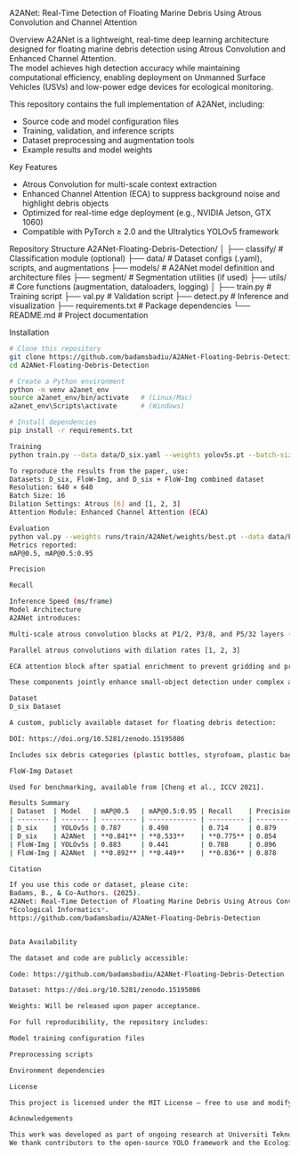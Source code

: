  A2ANet: Real-Time Detection of Floating Marine Debris Using Atrous Convolution and Channel Attention

 Overview
A2ANet is a lightweight, real-time deep learning architecture designed for floating marine debris detection using Atrous Convolution and Enhanced Channel Attention.  
The model achieves high detection accuracy while maintaining computational efficiency, enabling deployment on Unmanned Surface Vehicles (USVs) and low-power edge devices for ecological monitoring.

This repository contains the full implementation of A2ANet, including:
- Source code and model configuration files
- Training, validation, and inference scripts
- Dataset preprocessing and augmentation tools
- Example results and model weights



 Key Features
- Atrous Convolution for multi-scale context extraction  
- Enhanced Channel Attention (ECA) to suppress background noise and highlight debris objects  
- Optimized for real-time edge deployment (e.g., NVIDIA Jetson, GTX 1060)  
- Compatible with PyTorch ≥ 2.0 and the Ultralytics YOLOv5 framework


Repository Structure
A2ANet-Floating-Debris-Detection/
│
├── classify/ # Classification module (optional)
├── data/ # Dataset configs (.yaml), scripts, and augmentations
├── models/ # A2ANet model definition and architecture files
├── segment/ # Segmentation utilities (if used)
├── utils/ # Core functions (augmentation, dataloaders, logging)
│
├── train.py # Training script
├── val.py # Validation script
├── detect.py # Inference and visualization
├── requirements.txt # Package dependencies
└── README.md # Project documentation

 Installation
```bash
# Clone this repository
git clone https://github.com/badamsbadiu/A2ANet-Floating-Debris-Detection.git
cd A2ANet-Floating-Debris-Detection

# Create a Python environment
python -m venv a2anet_env
source a2anet_env/bin/activate   # (Linux/Mac)
a2anet_env\Scripts\activate      # (Windows)

# Install dependencies
pip install -r requirements.txt

Training
python train.py --data data/D_six.yaml --weights yolov5s.pt --batch-size 16 --epochs 500 --img 640

To reproduce the results from the paper, use:
Datasets: D_six, FloW-Img, and D_six + FloW-Img combined dataset
Resolution: 640 × 640
Batch Size: 16
Dilation Settings: Atrous [6] and [1, 2, 3]
Attention Module: Enhanced Channel Attention (ECA)

Evaluation
python val.py --weights runs/train/A2ANet/weights/best.pt --data data/FloW-Img.yaml --task test
Metrics reported:
mAP@0.5, mAP@0.5:0.95

Precision

Recall

Inference Speed (ms/frame)
Model Architecture
A2ANet introduces:

Multi-scale atrous convolution blocks at P1/2, P3/8, and P5/32 layers (dilation = 6)

Parallel atrous convolutions with dilation rates [1, 2, 3]

ECA attention block after spatial enrichment to prevent gridding and preserve fine features

These components jointly enhance small-object detection under complex aquatic lighting and background conditions.

Dataset
D_six Dataset

A custom, publicly available dataset for floating debris detection:

DOI: https://doi.org/10.5281/zenodo.15195086

Includes six debris categories (plastic bottles, styrofoam, plastic bag, plastic drink container, plastic take out, and can) collected from inland water surfaces under varying environmental conditions.

FloW-Img Dataset

Used for benchmarking, available from [Cheng et al., ICCV 2021].

Results Summary
| Dataset  | Model   | mAP@0.5   | mAP@0.5:0.95 | Recall    | Precision | Inference (ms) |
| -------- | ------- | --------- | ------------ | --------- | --------- | -------------- |
| D_six    | YOLOv5s | 0.787     | 0.498        | 0.714     | 0.879     | 36.0           |
| D_six    | A2ANet  | **0.841** | **0.533**    | **0.775** | 0.854     | 39.0           |
| FloW-Img | YOLOv5s | 0.883     | 0.441        | 0.788     | 0.896     | 7.9           |
| FloW-Img | A2ANet  | **0.892** | **0.449**    | **0.836** | 0.878     | 19.8           |

Citation

If you use this code or dataset, please cite:
Badams, B., & Co-Authors. (2025). 
A2ANet: Real-Time Detection of Floating Marine Debris Using Atrous Convolution and Channel Attention. 
*Ecological Informatics*. 
https://github.com/badamsbadiu/A2ANet-Floating-Debris-Detection


Data Availability

The dataset and code are publicly accessible:

Code: https://github.com/badamsbadiu/A2ANet-Floating-Debris-Detection

Dataset: https://doi.org/10.5281/zenodo.15195086

Weights: Will be released upon paper acceptance.

For full reproducibility, the repository includes:

Model training configuration files

Preprocessing scripts

Environment dependencies

License

This project is licensed under the MIT License — free to use and modify with attribution.

Acknowledgements

This work was developed as part of ongoing research at Universiti Teknologi Malaysia (UTM).
We thank contributors to the open-source YOLO framework and the Ecological Informatics community for advancing AI-driven environmental monitoring.
